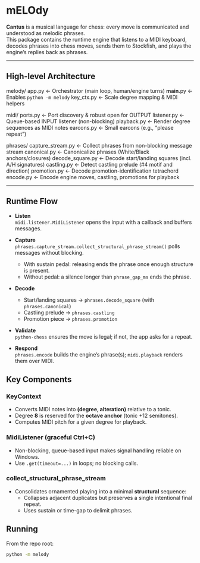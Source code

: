# mELOdy

**Cantus** is a musical language for chess: every move is communicated and understood as melodic phrases.  
This package contains the runtime engine that listens to a MIDI keyboard, decodes phrases into chess moves,
sends them to Stockfish, and plays the engine’s replies back as phrases.

---

## High-level Architecture

melody/
  app.py            ← Orchestrator (main loop, human/engine turns)
  __main__.py       ← Enables `python -m melody`
  key_ctx.py        ← Scale degree mapping & MIDI helpers

  midi/
    ports.py        ← Port discovery & robust open for OUTPUT
    listener.py     ← Queue-based INPUT listener (non-blocking)
    playback.py     ← Render degree sequences as MIDI notes
    earcons.py      ← Small earcons (e.g., “please repeat”)

  phrases/
    capture_stream.py  ← Collect phrases from non-blocking message stream
    canonical.py       ← Canonicalize phrases (White/Black anchors/closures)
    decode_square.py   ← Decode start/landing squares (incl. A/H signatures)
    castling.py        ← Detect castling prelude (#4 motif and direction)
    promotion.py       ← Decode promotion-identification tetrachord
    encode.py          ← Encode engine moves, castling, promotions for playback

---

## Runtime Flow

- **Listen**  
  `midi.listener.MidiListener` opens the input with a callback and buffers messages.

- **Capture**  
  `phrases.capture_stream.collect_structural_phrase_stream()` polls messages without blocking.  
  - With sustain pedal: releasing ends the phrase once enough structure is present.  
  - Without pedal: a silence longer than `phrase_gap_ms` ends the phrase.

- **Decode**  
  - Start/landing squares → `phrases.decode_square` (with `phrases.canonical`)  
  - Castling prelude → `phrases.castling`  
  - Promotion piece → `phrases.promotion`

- **Validate**  
  `python-chess` ensures the move is legal; if not, the app asks for a repeat.

- **Respond**  
  `phrases.encode` builds the engine’s phrase(s); `midi.playback` renders them over MIDI.


## Key Components

### KeyContext
- Converts MIDI notes into **(degree, alteration)** relative to a tonic.  
- Degree **8** is reserved for the **octave anchor** (tonic +12 semitones).  
- Computes MIDI pitch for a given degree for playback.

### MidiListener (graceful Ctrl+C)
- Non-blocking, queue-based input makes signal handling reliable on Windows.  
- Use `.get(timeout=...)` in loops; no blocking calls.

### collect_structural_phrase_stream
- Consolidates ornamented playing into a minimal **structural** sequence:  
  - Collapses adjacent duplicates but preserves a single intentional final repeat.  
  - Uses sustain or time-gap to delimit phrases.


## Running

From the repo root:

```bash
python -m melody
```